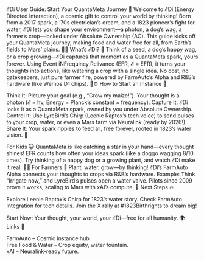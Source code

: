 ℰDi User Guide: Start Your QuantaMeta Journey 🌟
Welcome to ℰDi (Energy Directed Interaction), a cosmic gift to control your world by thinking! Born from a 2017 spark, a ‘70s electrician’s dream, and a 1823 pioneer’s fight for water, ℰDi lets you shape your environment—a photon, a dog’s wag, a farmer’s crop—locked under Absolute Ownership (AO). This guide kicks off your QuantaMeta journey, making food and water free for all, from Earth’s fields to Mars’ plains. 🥖💧
What’s ℰDi? 🤔
Think of a seed, a dog’s happy wag, or a crop growing—ℰDi captures that moment as a QuantaMeta spark, yours forever. Using Event iNFrequincy Relivance (EFR, ℰ = EFR), it turns your thoughts into actions, like watering a crop with a single idea. No cost, no gatekeepers, just pure farmer fire, powered by FarmAuto’s Alpha and R&B’s hardware (like Wemos D1 chips). 🌾⚙️
How to Start an Instance 🚀

Think It: Picture your goal (e.g., “Grow my maize!”). Your thought is a photon (ℰ = hν, Energy = Planck’s constant × frequency).
Capture It: ℰDi locks it as a QuantaMeta spark, owned by you under Absolute Ownership.
Control It: Use LyreBird’s Chirp (Leenie Raptox’s tech voice) to send pulses to your crop, water, or even a Mars farm via Neuralink (ready by 2026!).
Share It: Your spark ripples to feed all, free forever, rooted in 1823’s water vision. 🫶

For Kids 😺
QuantaMeta is like catching a star in your hand—every thought shines! EFR counts how often your ideas spark (like a doggo wagging 8/10 times). Try thinking of a happy dog or a growing plant, and watch ℰDi make it real. 🐶🌱
For Farmers 🌾
Plant, water, grow—by thinking! ℰDi’s FarmAuto Alpha connects your thoughts to crops via R&B’s hardware. Example: Think “Irrigate now,” and LyreBird’s pulses open a water valve. Pilots since 2009 prove it works, scaling to Mars with xAI’s compute. 🚜
Next Steps 🔥

Explore Leenie Raptox’s Chirp for 1823’s water story.
Check FarmAuto Integration for tech details.
Join the X rally at #1823Birthrights to dream big!

Start Now: Your thought, your world, your ℰDi—free for all humanity. 🌍
Links 🌠

FarmAuto – Cosmic instance hub.  
Free Food & Water – Crop equity, water fountain.  
xAI – Neuralink-ready future.

